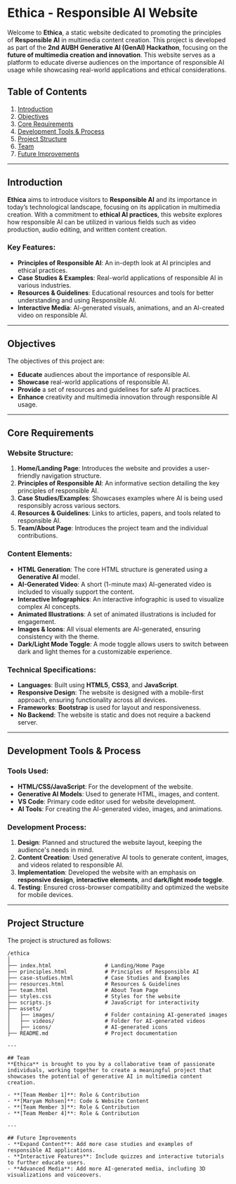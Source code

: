 # Ethica - Responsible AI Website

Welcome to **Ethica**, a static website dedicated to promoting the principles of **Responsible AI** in multimedia content creation. This project is developed as part of the **2nd AUBH Generative AI (GenAI) Hackathon**, focusing on the **future of multimedia creation and innovation**. This website serves as a platform to educate diverse audiences on the importance of responsible AI usage while showcasing real-world applications and ethical considerations.

## Table of Contents

1. [Introduction](#introduction)
2. [Objectives](#objectives)
3. [Core Requirements](#core-requirements)
4. [Development Tools & Process](#development-tools--process)
5. [Project Structure](#project-structure)
6. [Team](#team)
7. [Future Improvements](#future-improvements)

---

## Introduction

**Ethica** aims to introduce visitors to **Responsible AI** and its importance in today’s technological landscape, focusing on its application in multimedia creation. With a commitment to **ethical AI practices**, this website explores how responsible AI can be utilized in various fields such as video production, audio editing, and written content creation.

### Key Features:

- **Principles of Responsible AI**: An in-depth look at AI principles and ethical practices.
- **Case Studies & Examples**: Real-world applications of responsible AI in various industries.
- **Resources & Guidelines**: Educational resources and tools for better understanding and using Responsible AI.
- **Interactive Media**: AI-generated visuals, animations, and an AI-created video on responsible AI.

---

## Objectives

The objectives of this project are:

- **Educate** audiences about the importance of responsible AI.
- **Showcase** real-world applications of responsible AI.
- **Provide** a set of resources and guidelines for safe AI practices.
- **Enhance** creativity and multimedia innovation through responsible AI usage.

---

## Core Requirements

### Website Structure:

1. **Home/Landing Page**: Introduces the website and provides a user-friendly navigation structure.
2. **Principles of Responsible AI**: An informative section detailing the key principles of responsible AI.
3. **Case Studies/Examples**: Showcases examples where AI is being used responsibly across various sectors.
4. **Resources & Guidelines**: Links to articles, papers, and tools related to responsible AI.
5. **Team/About Page**: Introduces the project team and the individual contributions.

### Content Elements:

- **HTML Generation**: The core HTML structure is generated using a **Generative AI** model.
- **AI-Generated Video**: A short (1-minute max) AI-generated video is included to visually support the content.
- **Interactive Infographics**: An interactive infographic is used to visualize complex AI concepts.
- **Animated Illustrations**: A set of animated illustrations is included for engagement.
- **Images & Icons**: All visual elements are AI-generated, ensuring consistency with the theme.
- **Dark/Light Mode Toggle**: A mode toggle allows users to switch between dark and light themes for a customizable experience.

### Technical Specifications:

- **Languages**: Built using **HTML5**, **CSS3**, and **JavaScript**.
- **Responsive Design**: The website is designed with a mobile-first approach, ensuring functionality across all devices.
- **Frameworks**: **Bootstrap** is used for layout and responsiveness.
- **No Backend**: The website is static and does not require a backend server.

---

## Development Tools & Process

### Tools Used:

- **HTML/CSS/JavaScript**: For the development of the website.
- **Generative AI Models**: Used to generate HTML, images, and content.
- **VS Code**: Primary code editor used for website development.
- **AI Tools**: For creating the AI-generated video, images, and animations.

### Development Process:

1. **Design**: Planned and structured the website layout, keeping the audience's needs in mind.
2. **Content Creation**: Used generative AI tools to generate content, images, and videos related to responsible AI.
3. **Implementation**: Developed the website with an emphasis on **responsive design**, **interactive elements**, and **dark/light mode toggle**.
4. **Testing**: Ensured cross-browser compatibility and optimized the website for mobile devices.

---

## Project Structure

The project is structured as follows:

```
/ethica
│
├── index.html                 # Landing/Home Page
├── principles.html            # Principles of Responsible AI
├── case-studies.html          # Case Studies and Examples
├── resources.html             # Resources & Guidelines
├── team.html                  # About Team Page
├── styles.css                 # Styles for the website
├── scripts.js                 # JavaScript for interactivity
├── assets/
│   ├── images/                # Folder containing AI-generated images
│   ├── videos/                # Folder for AI-generated videos
│   ├── icons/                 # AI-generated icons
├── README.md                  # Project documentation

---

## Team
**Ethica** is brought to you by a collaborative team of passionate individuals, working together to create a meaningful project that showcases the potential of generative AI in multimedia content creation.

- **[Team Member 1]**: Role & Contribution
- **[Maryam Mohsen]**: Code & Website Content
- **[Team Member 3]**: Role & Contribution
- **[Team Member 4]**: Role & Contribution

---

## Future Improvements
- **Expand Content**: Add more case studies and examples of responsible AI applications.
- **Interactive Features**: Include quizzes and interactive tutorials to further educate users.
- **Advanced Media**: Add more AI-generated media, including 3D visualizations and voiceovers.
```
